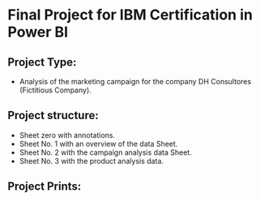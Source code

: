 <h1> Final Project for IBM Certification in Power BI </h1>

<h2> Project Type:</h2> 

<ul>
  <li>Analysis of the marketing campaign for the company DH Consultores (Fictitious Company).</li>
</ul>

<h2>Project structure:</h2> 
    <ul>
        <li>Sheet zero with annotations.</li>
        <li>Sheet No. 1 with an overview of the data Sheet.</li>
        <li>Sheet No. 2 with the campaign analysis data Sheet.</li>
        <li>Sheet No. 3 with the product analysis data.</li>
    </ul>

<h2>Project Prints:</h2>


